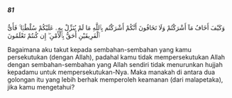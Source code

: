 ##### 81

<span class="ayah">وَكَيْفَ أَخَافُ مَآ أَشْرَكْتُمْ وَلَا تَخَافُونَ أَنَّكُمْ أَشْرَكْتُم بِٱللَّهِ مَا لَمْ يُنَزِّلْ بِهِۦ عَلَيْكُمْ سُلْطَٰنًۭا ۚ فَأَىُّ ٱلْفَرِيقَيْنِ أَحَقُّ بِٱلْأَمْنِ ۖ إِن كُنتُمْ تَعْلَمُونَ</span>

<span class="ayah_translation">Bagaimana aku takut kepada sembahan-sembahan yang kamu persekutukan (dengan Allah), padahal kamu tidak mempersekutukan Allah dengan sembahan-sembahan yang Allah sendiri tidak menurunkan hujjah kepadamu untuk mempersekutukan-Nya. Maka manakah di antara dua golongan itu yang lebih berhak memperoleh keamanan (dari malapetaka), jika kamu mengetahui?</span>
